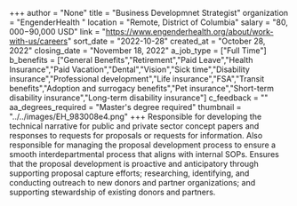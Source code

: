 +++
author = "None"
title = "Business Developmnet Strategist"
organization = "EngenderHealth "
location = "Remote, District of Columbia"
salary = "$80,000-$90,000 USD"
link = "https://www.engenderhealth.org/about/work-with-us/careers"
sort_date = "2022-10-28"
created_at = "October 28, 2022"
closing_date = "November 18, 2022"
a_job_type = ["Full Time"]
b_benefits = ["General Benefits","Retirement","Paid Leave","Health Insurance","Paid Vacation","Dental","Vision","Sick time","Disability insurance","Professional development","Life insurance","FSA","Transit benefits","Adoption and surrogacy benefits","Pet insurance","Short-term disability insurance","Long-term disability insurance"]
c_feedback = ""
aa_degrees_required = "Master's degree required"
thumbnail = "../../images/EH_983008e4.png"
+++
Responsible for developing the technical narrative for public and private sector concept papers and responses to requests for proposals or requests for information. Also responsible for managing the proposal development process to ensure a smooth interdepartmental process that aligns with internal SOPs. Ensures that the proposal development is proactive and anticipatory through supporting proposal capture efforts; researching, identifying, and conducting outreach to new donors and partner organizations; and supporting stewardship of existing donors and partners.
